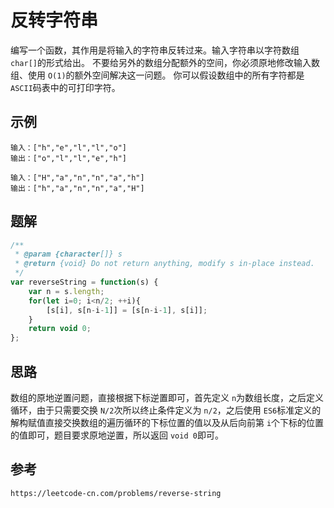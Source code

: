 # 反转字符串

编写一个函数，其作用是将输入的字符串反转过来。输入字符串以字符数组 `char[]`的形式给出。
不要给另外的数组分配额外的空间，你必须原地修改输入数组、使用 `O(1)`的额外空间解决这一问题。
你可以假设数组中的所有字符都是 `ASCII`码表中的可打印字符。

## 示例

```
输入：["h","e","l","l","o"]
输出：["o","l","l","e","h"]
```

```
输入：["H","a","n","n","a","h"]
输出：["h","a","n","n","a","H"]
```

## 题解

```javascript
/**
 * @param {character[]} s
 * @return {void} Do not return anything, modify s in-place instead.
 */
var reverseString = function(s) {
    var n = s.length;
    for(let i=0; i<n/2; ++i){
        [s[i], s[n-i-1]] = [s[n-i-1], s[i]];
    }
    return void 0;
};
```

## 思路

数组的原地逆置问题，直接根据下标逆置即可，首先定义 `n`为数组长度，之后定义循环，由于只需要交换 `N/2`次所以终止条件定义为 `n/2`，之后使用 `ES6`标准定义的解构赋值直接交换数组的遍历循环的下标位置的值以及从后向前第 `i`个下标的位置的值即可，题目要求原地逆置，所以返回 `void 0`即可。

## 参考

```
https://leetcode-cn.com/problems/reverse-string
```
